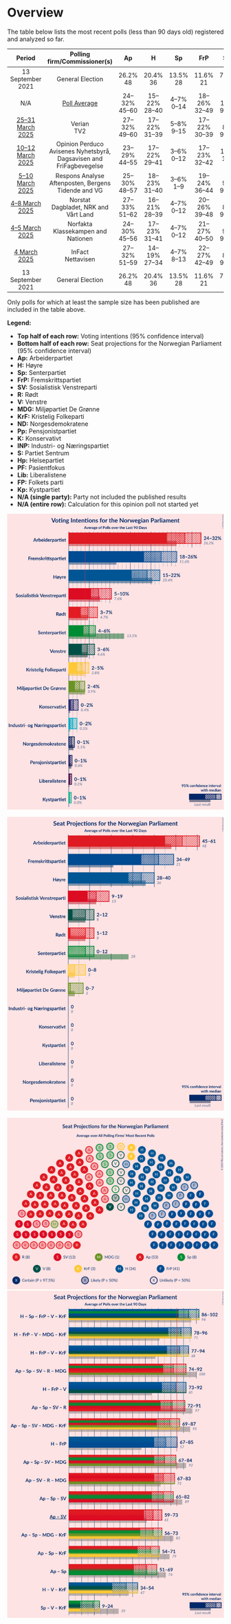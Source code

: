 # Overview

The table below lists the most recent polls (less than 90 days old) registered and analyzed so far.

| Period     | Polling firm/Commissioner(s) | Ap | H | Sp | FrP | SV | R | V | MDG | KrF | ND | Pp | K | INP | S | Hp | PF | Lib | FP | Kp |
|:----------:|:----------------------------:|:--:|:--:|:--:|:--:|:--:|:--:|:--:|:--:|:--:|:--:|:--:|:--:|:--:|:--:|:--:|:--:|:--:|:--:|:--:|
| 13 September 2021 | General Election | 26.2% <br> 48 | 20.4% <br> 36 | 13.5% <br> 28 | 11.6% <br> 21 | 7.6% <br> 13 | 4.7% <br> 8 | 4.6% <br> 8 | 3.9% <br> 3 | 3.8% <br> 3 | 1.1% <br> 0 | 0.6% <br> 0 | 0.4% <br> 0 | 0.3% <br> 0 | 0.3% <br> 0 | 0.2% <br> 0 | 0.2% <br> 1 | 0.2% <br> 0 | 0.1% <br> 0 | 0.0% <br> 0 |
| N/A | [Poll Average](average.html) | 24–32% <br> 45–60 | 15–22% <br> 28–40 | 4–7% <br> 0–14 | 18–26% <br> 32–49 | 5–10% <br> 9–19 | 3–7% <br> 1–13 | 3–6% <br> 2–11 | 2–4% <br> 0–7 | 2–5% <br> 0–8 | 0–2% <br> 0 | 0–1% <br> 0 | 0–2% <br> 0 | 0–2% <br> 0 | N/A <br> N/A | N/A <br> N/A | N/A <br> N/A | 0–1% <br> 0 | N/A <br> N/A | 0–1% <br> 0 |
| [25–31 March 2025](2025-03-31-Verian.html) | Verian <br> TV2 | 27–32% <br> 49–60 | 17–22% <br> 31–39 | 5–8% <br> 9–15 | 17–22% <br> 30–39 | 5–8% <br> 9–14 | 5–8% <br> 8–13 | 3–5% <br> 2–10 | 2–4% <br> 0–3 | 3–5% <br> 2–9 | 1–2% <br> 0 | 0–1% <br> 0 | 0–1% <br> 0 | N/A <br> N/A | N/A <br> N/A | N/A <br> N/A | N/A <br> N/A | N/A <br> N/A | N/A <br> N/A | N/A <br> N/A |
| [10–12 March 2025](2025-03-12-OpinionPerduco.html) | Opinion Perduco <br> Avisenes Nyhetsbyrå, Dagsavisen and FriFagbevegelse | 23–29% <br> 44–55 | 17–22% <br> 29–41 | 3–6% <br> 0–12 | 17–23% <br> 32–42 | 7–11% <br> 14–21 | 4–8% <br> 8–14 | 3–6% <br> 2–10 | 2–4% <br> 1–8 | 3–5% <br> 1–9 | 0–1% <br> 0 | 0–1% <br> 0 | 1–3% <br> 0 | 1–2% <br> 0 | N/A <br> N/A | N/A <br> N/A | N/A <br> N/A | N/A <br> N/A | N/A <br> N/A | N/A <br> N/A |
| [5–10 March 2025](2025-03-10-ResponsAnalyse.html) | Respons Analyse <br> Aftenposten, Bergens Tidende and VG | 25–30% <br> 48–57 | 18–23% <br> 31–40 | 3–6% <br> 1–9 | 19–24% <br> 36–44 | 6–9% <br> 9–16 | 4–7% <br> 7–12 | 4–7% <br> 7–12 | 1–3% <br> 0–1 | 3–5% <br> 2–8 | 0–2% <br> 0 | 0–1% <br> 0 | 1–2% <br> 0 | 0–1% <br> 0 | N/A <br> N/A | N/A <br> N/A | N/A <br> N/A | N/A <br> N/A | N/A <br> N/A | 0–1% <br> 0 |
| [4–8 March 2025](2025-03-08-Norstat.html) | Norstat <br> Dagbladet, NRK and Vårt Land | 27–33% <br> 51–62 | 16–21% <br> 28–39 | 4–7% <br> 0–12 | 20–26% <br> 39–48 | 5–8% <br> 9–14 | 3–6% <br> 1–11 | 3–6% <br> 2–10 | 2–4% <br> 1–3 | 2–4% <br> 0–3 | N/A <br> N/A | 0–1% <br> 0 | 0–2% <br> 0 | 0–2% <br> 0 | N/A <br> N/A | N/A <br> N/A | N/A <br> N/A | N/A <br> N/A | N/A <br> N/A | N/A <br> N/A |
| [4–5 March 2025](2025-03-05-Norfakta.html) | Norfakta <br> Klassekampen and Nationen | 24–30% <br> 45–56 | 17–23% <br> 31–41 | 4–7% <br> 0–12 | 21–27% <br> 40–50 | 6–9% <br> 9–16 | 4–7% <br> 1–12 | 3–6% <br> 2–10 | 2–4% <br> 1–3 | 2–4% <br> 0–3 | N/A <br> N/A | N/A <br> N/A | N/A <br> N/A | N/A <br> N/A | N/A <br> N/A | N/A <br> N/A | N/A <br> N/A | N/A <br> N/A | N/A <br> N/A | N/A <br> N/A |
| [4 March 2025](2025-03-04-InFact.html) | InFact <br> Nettavisen | 27–32% <br> 51–59 | 14–19% <br> 27–34 | 4–7% <br> 8–13 | 22–27% <br> 42–49 | 5–8% <br> 9–15 | 3–5% <br> 1–9 | 3–6% <br> 3–10 | 2–4% <br> 1–3 | 2–5% <br> 1–7 | 0–1% <br> 0 | N/A <br> N/A | 1–2% <br> 0 | 0–1% <br> 0 | N/A <br> N/A | N/A <br> N/A | N/A <br> N/A | 0–1% <br> 0 | N/A <br> N/A | N/A <br> N/A |
| 13 September 2021 | General Election | 26.2% <br> 48 | 20.4% <br> 36 | 13.5% <br> 28 | 11.6% <br> 21 | 7.6% <br> 13 | 4.7% <br> 8 | 4.6% <br> 8 | 3.9% <br> 3 | 3.8% <br> 3 | 1.1% <br> 0 | 0.6% <br> 0 | 0.4% <br> 0 | 0.3% <br> 0 | 0.3% <br> 0 | 0.2% <br> 0 | 0.2% <br> 1 | 0.2% <br> 0 | 0.1% <br> 0 | 0.0% <br> 0 |

Only polls for which at least the sample size has been published are included in the table above.

**Legend:**
+ **Top half of each row:** Voting intentions (95% confidence interval)
+ **Bottom half of each row:** Seat projections for the Norwegian Parliament (95% confidence interval)
+ **Ap:** Arbeiderpartiet
+ **H:** Høyre
+ **Sp:** Senterpartiet
+ **FrP:** Fremskrittspartiet
+ **SV:** Sosialistisk Venstreparti
+ **R:** Rødt
+ **V:** Venstre
+ **MDG:** Miljøpartiet De Grønne
+ **KrF:** Kristelig Folkeparti
+ **ND:** Norgesdemokratene
+ **Pp:** Pensjonistpartiet
+ **K:** Konservativt
+ **INP:** Industri- og Næringspartiet
+ **S:** Partiet Sentrum
+ **Hp:** Helsepartiet
+ **PF:** Pasientfokus
+ **Lib:** Liberalistene
+ **FP:** Folkets parti
+ **Kp:** Kystpartiet
+ **N/A (single party):** Party not included the published results
+ **N/A (entire row):** Calculation for this opinion poll not started yet


![Graph with voting intentions not yet produced](average.png "Voting Intentions")

![Graph with seats not yet produced](average-seats.png "Seats")

![Graph with seating plan not yet produced](average-seating-plan.png "Seating Plan")
![Graph with coalitions seats not yet produced](average-coalitions-seats.png "Coalitions Seats")
